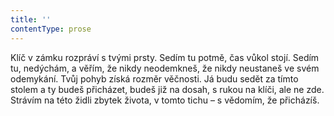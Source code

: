```yaml
---
title: ''
contentType: prose
---
```


<section>

Klíč v zámku rozpráví s tvými prsty. Sedím tu potmě, čas vůkol stojí. Sedím tu, nedýchám, a věřím, že nikdy neodemkneš, že nikdy neustaneš ve svém odemykání. Tvůj pohyb získá rozměr věčnosti. Já budu sedět za tímto stolem a ty budeš přicházet, budeš již na dosah, s rukou na klíči, ale ne zde. Strávím na této židli zbytek života, v tomto tichu – s vědomím, že přicházíš.

</section>
